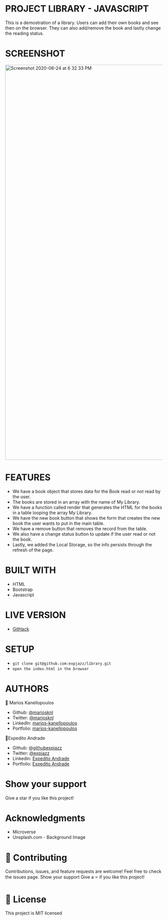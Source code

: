 # PROJECT LIBRARY - JAVASCRIPT 

This is a demostration of a library. Users can add their own books
and see then on the browser. They can also add/remove the book and 
lastly change the reading status.

# SCREENSHOT
<img width="1260" alt="Screenshot 2020-06-24 at 6 32 33 PM" src="https://user-images.githubusercontent.com/50610396/85586110-4bdf1380-b649-11ea-9eb4-fec0694bba68.png">


# FEATURES
-  We have a book object that stores data for the Book read or not read by the user.
- The books are stored in an array with the name of My Library.
- We have a function called render that generates the HTML for the books in a table looping the array My Library.
- We have the new book button that shows the form that creates the new book the user wants to put in the main table.
- We have a remove button that removes the record from the table.
- We also have a change status button to update if the user read or not the book.
- Lastly, we added the Local Storage, so the info persists through the refresh of the page.


# BUILT WITH
- HTML
- Bootstrap
- Javascript

# LIVE VERSION
- [GitHack](https://raw.githack.com/expjazz/library/feature_v1/src/index.html)

# SETUP

- `git clone git@github.com:expjazz/library.git`
- `open the index.html in the browser`

# AUTHORS

👤 Marios Kanellopoulos
- Github: [@mariosknl](https://github.com/mariosknl)
- Twitter: [@mariosknl](https://twitter.com/MariosKnl)
- Linkedln: [marios-kanellopoulos](https://www.linkedin.com/in/marios-kanellopoulos)
- Portfolio: [marios-kanellopoulos](https://marioskanellopoulos.com/)

👤Expedito Andrade
- Github: [@githubexpjazz](https://github.com/expjazz)
- Twitter: [@expjazz](https://twitter.com/expeditoandrade13)
- Linkedin: [Expedito Andrade](https://www.linkedin.com/in/expedito-andrade-3645151a4/)
- Portfolio: [Expedito Andrade](https://expjazz.github.io/expedito_andrade/)

# Show your support
Give a star if you like this project!

# Acknowledgments
- Microverse
- Unsplash.com - Background Image

# 🤝 Contributing
Contributions, issues, and feature requests are welcome!
Feel free to check the issues page.
Show your support
Give a ⭐️ if you like this project!

# 📝 License
This project is MIT licensed
